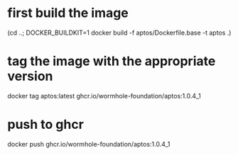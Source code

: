 # first build the image

(cd ..; DOCKER_BUILDKIT=1 docker build -f aptos/Dockerfile.base -t aptos .)

# tag the image with the appropriate version

docker tag aptos:latest ghcr.io/wormhole-foundation/aptos:1.0.4_1

# push to ghcr

docker push ghcr.io/wormhole-foundation/aptos:1.0.4_1
